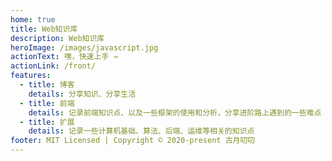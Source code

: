 ```yaml
---
home: true
title: Web知识库
description: Web知识库
heroImage: /images/javascript.jpg
actionText: 嘿，快速上手 →
actionLink: /front/
features:
  - title: 博客
    details: 分享知识、分享生活
  - title: 前端
    details: 记录前端知识点、以及一些框架的使用和分析，分享进阶路上遇到的一些难点
  - title: 扩展
    details: 记录一些计算机基础、算法、后端、运维等相关的知识点
footer: MIT Licensed | Copyright © 2020-present 古月叨叨
---
```

